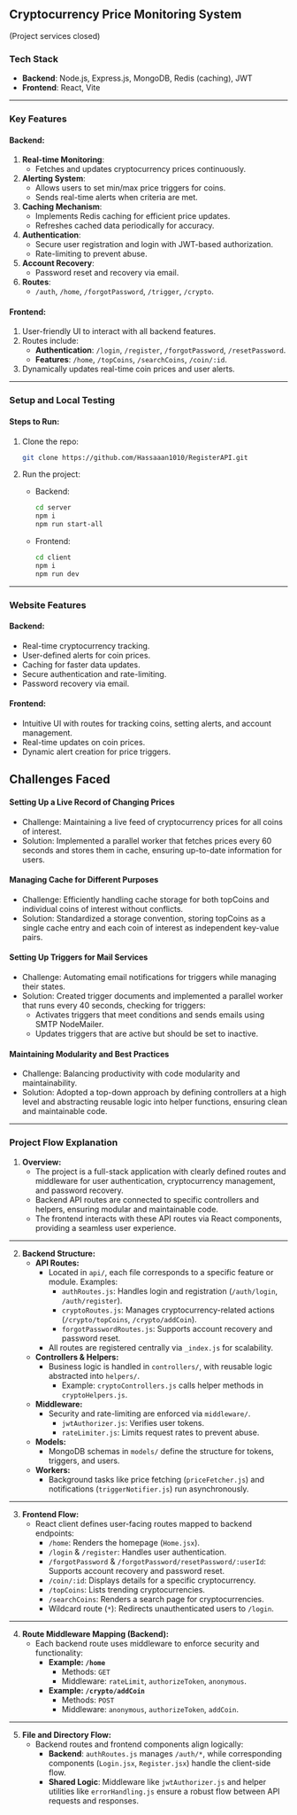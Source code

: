 ## Cryptocurrency Price Monitoring System

(Project services closed)

### Tech Stack

- **Backend**: Node.js, Express.js, MongoDB, Redis (caching), JWT
- **Frontend**: React, Vite

---

### Key Features

#### Backend:

1. **Real-time Monitoring**:
   - Fetches and updates cryptocurrency prices continuously.
2. **Alerting System**:
   - Allows users to set min/max price triggers for coins.
   - Sends real-time alerts when criteria are met.
3. **Caching Mechanism**:
   - Implements Redis caching for efficient price updates.
   - Refreshes cached data periodically for accuracy.
4. **Authentication**:
   - Secure user registration and login with JWT-based authorization.
   - Rate-limiting to prevent abuse.
5. **Account Recovery**:
   - Password reset and recovery via email.
6. **Routes**:
   - `/auth`, `/home`, `/forgotPassword`, `/trigger`, `/crypto`.

#### Frontend:

1. User-friendly UI to interact with all backend features.
2. Routes include:
   - **Authentication**: `/login`, `/register`, `/forgotPassword`, `/resetPassword`.
   - **Features**: `/home`, `/topCoins`, `/searchCoins`, `/coin/:id`.
3. Dynamically updates real-time coin prices and user alerts.

---

### Setup and Local Testing

#### Steps to Run:

1. Clone the repo:

   ```bash
   git clone https://github.com/Hassaaan1010/RegisterAPI.git
   ```

2. Run the project:
   - Backend:
     ```bash
     cd server
     npm i
     npm run start-all
     ```
   - Frontend:
     ```bash
     cd client
     npm i
     npm run dev
     ```

---

### Website Features

#### Backend:

- Real-time cryptocurrency tracking.
- User-defined alerts for coin prices.
- Caching for faster data updates.
- Secure authentication and rate-limiting.
- Password recovery via email.

#### Frontend:

- Intuitive UI with routes for tracking coins, setting alerts, and account management.
- Real-time updates on coin prices.
- Dynamic alert creation for price triggers.

## Challenges Faced

#### Setting Up a Live Record of Changing Prices

- Challenge: Maintaining a live feed of cryptocurrency prices for all coins of interest.
- Solution: Implemented a parallel worker that fetches prices every 60 seconds and stores them in cache, ensuring up-to-date information for users.

#### Managing Cache for Different Purposes

- Challenge: Efficiently handling cache storage for both topCoins and individual coins of interest without conflicts.
- Solution: Standardized a storage convention, storing topCoins as a single cache entry and each coin of interest as independent key-value pairs.

#### Setting Up Triggers for Mail Services

- Challenge: Automating email notifications for triggers while managing their states.
- Solution: Created trigger documents and implemented a parallel worker that runs every 40 seconds, checking for triggers:
  - Activates triggers that meet conditions and sends emails using SMTP NodeMailer.
  - Updates triggers that are active but should be set to inactive.

#### Maintaining Modularity and Best Practices

- Challenge: Balancing productivity with code modularity and maintainability.
- Solution: Adopted a top-down approach by defining controllers at a high level and abstracting reusable logic into helper functions, ensuring clean and maintainable code.

---

### Project Flow Explanation

1. **Overview:**
   - The project is a full-stack application with clearly defined routes and middleware for user authentication, cryptocurrency management, and password recovery.
   - Backend API routes are connected to specific controllers and helpers, ensuring modular and maintainable code.
   - The frontend interacts with these API routes via React components, providing a seamless user experience.

---

2. **Backend Structure:**
   - **API Routes:**
     - Located in `api/`, each file corresponds to a specific feature or module. Examples:
       - `authRoutes.js`: Handles login and registration (`/auth/login`, `/auth/register`).
       - `cryptoRoutes.js`: Manages cryptocurrency-related actions (`/crypto/topCoins`, `/crypto/addCoin`).
       - `forgotPasswordRoutes.js`: Supports account recovery and password reset.
     - All routes are registered centrally via `_index.js` for scalability.
   - **Controllers & Helpers:**
     - Business logic is handled in `controllers/`, with reusable logic abstracted into `helpers/`.
       - Example: `cryptoControllers.js` calls helper methods in `cryptoHelpers.js`.
   - **Middleware:**
     - Security and rate-limiting are enforced via `middleware/`.
       - `jwtAuthorizer.js`: Verifies user tokens.
       - `rateLimiter.js`: Limits request rates to prevent abuse.
   - **Models:**
     - MongoDB schemas in `models/` define the structure for tokens, triggers, and users.
   - **Workers:**
     - Background tasks like price fetching (`priceFetcher.js`) and notifications (`triggerNotifier.js`) run asynchronously.

---

3. **Frontend Flow:**
   - React client defines user-facing routes mapped to backend endpoints:
     - `/home`: Renders the homepage (`Home.jsx`).
     - `/login` & `/register`: Handles user authentication.
     - `/forgotPassword` & `/forgotPassword/resetPassword/:userId`: Supports account recovery and password reset.
     - `/coin/:id`: Displays details for a specific cryptocurrency.
     - `/topCoins`: Lists trending cryptocurrencies.
     - `/searchCoins`: Renders a search page for cryptocurrencies.
     - Wildcard route (`*`): Redirects unauthenticated users to `/login`.

---

4. **Route Middleware Mapping (Backend):**
   - Each backend route uses middleware to enforce security and functionality:
     - **Example: `/home`**
       - Methods: `GET`
       - Middleware: `rateLimit`, `authorizeToken`, `anonymous`.
     - **Example: `/crypto/addCoin`**
       - Methods: `POST`
       - Middleware: `anonymous`, `authorizeToken`, `addCoin`.

---

5. **File and Directory Flow:**
   - Backend routes and frontend components align logically:
     - **Backend**: `authRoutes.js` manages `/auth/*`, while corresponding components (`Login.jsx`, `Register.jsx`) handle the client-side flow.
     - **Shared Logic**: Middleware like `jwtAuthorizer.js` and helper utilities like `errorHandling.js` ensure a robust flow between API requests and responses.

